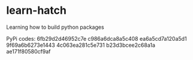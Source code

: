 # learn-hatch
Learning how to build python packages

PyPi codes:
6fb29d2d46952c7e
c986a6dca8a5c408
ea6a5cd7a120a5d1
9f69a6b6273e1443
4c063ea281c5e731
b23d3bcee2c68a1a
ae171f80580cf9af
